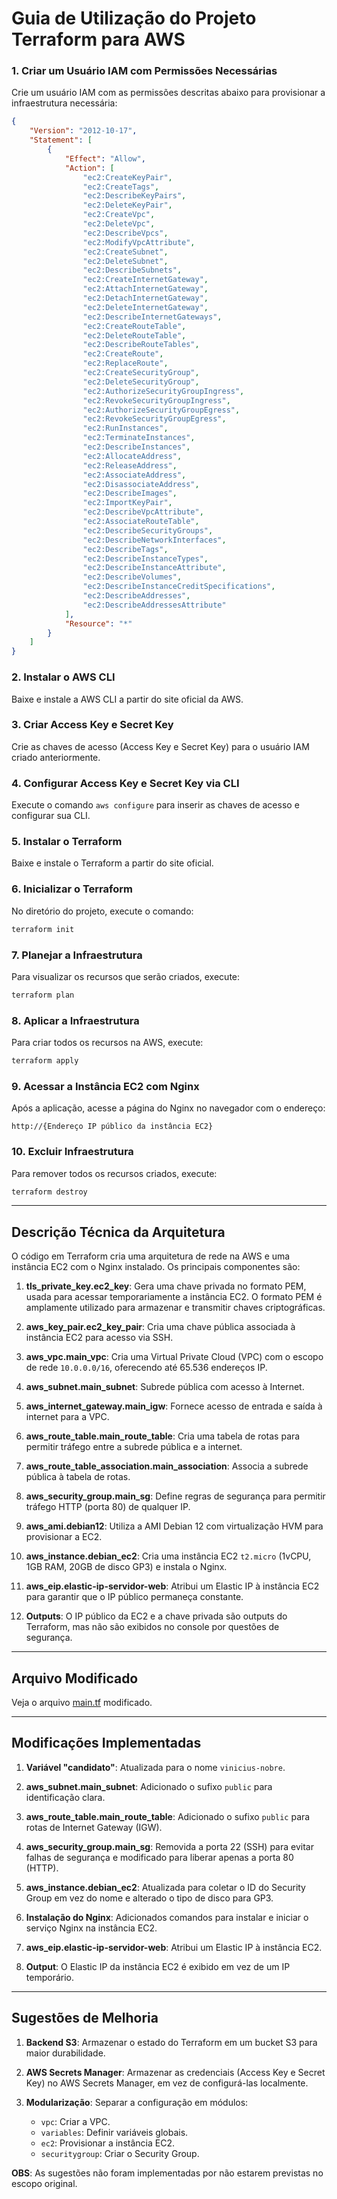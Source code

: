 # Guia de Utilização do Projeto Terraform para AWS

### 1. Criar um Usuário IAM com Permissões Necessárias
Crie um usuário IAM com as permissões descritas abaixo para provisionar a infraestrutura necessária:

```json
{
    "Version": "2012-10-17",
    "Statement": [
        {
            "Effect": "Allow",
            "Action": [
                "ec2:CreateKeyPair",
                "ec2:CreateTags",
                "ec2:DescribeKeyPairs",
                "ec2:DeleteKeyPair",
                "ec2:CreateVpc",
                "ec2:DeleteVpc",
                "ec2:DescribeVpcs",
                "ec2:ModifyVpcAttribute",
                "ec2:CreateSubnet",
                "ec2:DeleteSubnet",
                "ec2:DescribeSubnets",
                "ec2:CreateInternetGateway",
                "ec2:AttachInternetGateway",
                "ec2:DetachInternetGateway",
                "ec2:DeleteInternetGateway",
                "ec2:DescribeInternetGateways",
                "ec2:CreateRouteTable",
                "ec2:DeleteRouteTable",
                "ec2:DescribeRouteTables",
                "ec2:CreateRoute",
                "ec2:ReplaceRoute",
                "ec2:CreateSecurityGroup",
                "ec2:DeleteSecurityGroup",
                "ec2:AuthorizeSecurityGroupIngress",
                "ec2:RevokeSecurityGroupIngress",
                "ec2:AuthorizeSecurityGroupEgress",
                "ec2:RevokeSecurityGroupEgress",
                "ec2:RunInstances",
                "ec2:TerminateInstances",
                "ec2:DescribeInstances",
                "ec2:AllocateAddress",
                "ec2:ReleaseAddress",
                "ec2:AssociateAddress",
                "ec2:DisassociateAddress",
                "ec2:DescribeImages",
                "ec2:ImportKeyPair",
                "ec2:DescribeVpcAttribute",
                "ec2:AssociateRouteTable",
                "ec2:DescribeSecurityGroups",
                "ec2:DescribeNetworkInterfaces",
                "ec2:DescribeTags",
                "ec2:DescribeInstanceTypes",
                "ec2:DescribeInstanceAttribute",
                "ec2:DescribeVolumes",
                "ec2:DescribeInstanceCreditSpecifications",
                "ec2:DescribeAddresses",
                "ec2:DescribeAddressesAttribute"
            ],
            "Resource": "*"
        }
    ]
}
```

### 2. Instalar o AWS CLI
Baixe e instale a AWS CLI a partir do site oficial da AWS.

### 3. Criar Access Key e Secret Key
Crie as chaves de acesso (Access Key e Secret Key) para o usuário IAM criado anteriormente.

### 4. Configurar Access Key e Secret Key via CLI
Execute o comando `aws configure` para inserir as chaves de acesso e configurar sua CLI.

### 5. Instalar o Terraform
Baixe e instale o Terraform a partir do site oficial.

### 6. Inicializar o Terraform
No diretório do projeto, execute o comando:
```bash
terraform init
```

### 7. Planejar a Infraestrutura
Para visualizar os recursos que serão criados, execute:
```bash
terraform plan
```

### 8. Aplicar a Infraestrutura
Para criar todos os recursos na AWS, execute:
```bash
terraform apply
```

### 9. Acessar a Instância EC2 com Nginx
Após a aplicação, acesse a página do Nginx no navegador com o endereço:
``` 
http://{Endereço IP público da instância EC2}
```

### 10. Excluir Infraestrutura
Para remover todos os recursos criados, execute:
```bash
terraform destroy
```

---

## Descrição Técnica da Arquitetura

O código em Terraform cria uma arquitetura de rede na AWS e uma instância EC2 com o Nginx instalado. Os principais componentes são:

1. **tls_private_key.ec2_key**: Gera uma chave privada no formato PEM, usada para acessar temporariamente a instância EC2. O formato PEM é amplamente utilizado para armazenar e transmitir chaves criptográficas.
   
2. **aws_key_pair.ec2_key_pair**: Cria uma chave pública associada à instância EC2 para acesso via SSH.

3. **aws_vpc.main_vpc**: Cria uma Virtual Private Cloud (VPC) com o escopo de rede `10.0.0.0/16`, oferecendo até 65.536 endereços IP.

4. **aws_subnet.main_subnet**: Subrede pública com acesso à Internet.

5. **aws_internet_gateway.main_igw**: Fornece acesso de entrada e saída à internet para a VPC.

6. **aws_route_table.main_route_table**: Cria uma tabela de rotas para permitir tráfego entre a subrede pública e a internet.

7. **aws_route_table_association.main_association**: Associa a subrede pública à tabela de rotas.

8. **aws_security_group.main_sg**: Define regras de segurança para permitir tráfego HTTP (porta 80) de qualquer IP.

9. **aws_ami.debian12**: Utiliza a AMI Debian 12 com virtualização HVM para provisionar a EC2.

10. **aws_instance.debian_ec2**: Cria uma instância EC2 `t2.micro` (1vCPU, 1GB RAM, 20GB de disco GP3) e instala o Nginx.

11. **aws_eip.elastic-ip-servidor-web**: Atribui um Elastic IP à instância EC2 para garantir que o IP público permaneça constante.

12. **Outputs**: O IP público da EC2 e a chave privada são outputs do Terraform, mas não são exibidos no console por questões de segurança.

---

## Arquivo Modificado
Veja o arquivo [main.tf](https://github.com/nxbrx/Desafio-VExpenses/blob/main/main.tf) modificado.

---

## Modificações Implementadas

1. **Variável "candidato"**: Atualizada para o nome `vinicius-nobre`.

2. **aws_subnet.main_subnet**: Adicionado o sufixo `public` para identificação clara.

3. **aws_route_table.main_route_table**: Adicionado o sufixo `public` para rotas de Internet Gateway (IGW).

4. **aws_security_group.main_sg**: Removida a porta 22 (SSH) para evitar falhas de segurança e modificado para liberar apenas a porta 80 (HTTP).

5. **aws_instance.debian_ec2**: Atualizada para coletar o ID do Security Group em vez do nome e alterado o tipo de disco para GP3.

6. **Instalação do Nginx**: Adicionados comandos para instalar e iniciar o serviço Nginx na instância EC2.

7. **aws_eip.elastic-ip-servidor-web**: Atribui um Elastic IP à instância EC2.

8. **Output**: O Elastic IP da instância EC2 é exibido em vez de um IP temporário.

---

## Sugestões de Melhoria

1. **Backend S3**: Armazenar o estado do Terraform em um bucket S3 para maior durabilidade.

2. **AWS Secrets Manager**: Armazenar as credenciais (Access Key e Secret Key) no AWS Secrets Manager, em vez de configurá-las localmente.

3. **Modularização**: Separar a configuração em módulos:
   - `vpc`: Criar a VPC.
   - `variables`: Definir variáveis globais.
   - `ec2`: Provisionar a instância EC2.
   - `securitygroup`: Criar o Security Group.

**OBS**: As sugestões não foram implementadas por não estarem previstas no escopo original.
